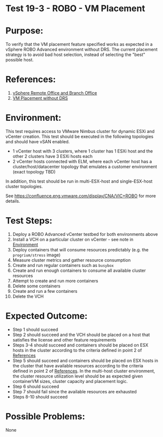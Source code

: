 Test 19-3 - ROBO - VM Placement
=======

# Purpose:
To verify that the VM placement feature specified works as expected in a vSphere ROBO Advanced environment without DRS.
The current placement strategy is to avoid bad host selection, instead of selecting the "best" possible host.

# References:
1. [vSphere Remote Office and Branch Office](http://www.vmware.com/products/vsphere/remote-office-branch-office.html)
2. [VM Placement without DRS](https://github.com/vmware/vic/issues/7282)

# Environment:
This test requires access to VMware Nimbus cluster for dynamic ESXi and vCenter creation. This test should be executed in the following topologies and should have vSAN enabled.
* 1 vCenter host with 3 clusters, where 1 cluster has 1 ESXi host and the other 2 clusters have 3 ESXi hosts each
* 2 vCenter hosts connected with ELM, where each vCenter host has a cluster/host/datacenter topology that emulates a customer environment (exact topology TBD)

In addition, this test should be run in multi-ESX-host and single-ESX-host cluster topologies.

See https://confluence.eng.vmware.com/display/CNA/VIC+ROBO for more details.

# Test Steps:
1. Deploy a ROBO Advanced vCenter testbed for both environments above
2. Install a VCH on a particular cluster on vCenter - see note in [Environment](#environment)
3. Deploy containers that will consume resources predictably (e.g. the `progrium/stress` image)
4. Measure cluster metrics and gather resource consumption
5. Create and run regular containers such as `busybox`
6. Create and run enough containers to consume all available cluster resources
7. Attempt to create and run more containers
8. Delete some containers
9. Create and run a few containers
10. Delete the VCH

# Expected Outcome:
* Step 1 should succeed
* Step 2 should succeed and the VCH should be placed on a host that satisfies the license and other feature requirements
* Steps 3-4 should succeed and containers should be placed on ESX hosts in the cluster according to the criteria defined in point 2 of [References](#references)
* Step 5 should succeed and containers should be placed on ESX hosts in the cluster that have available resources according to the criteria defined in point 2 of [References](#references). In the multi-host cluster environment, the cluster resource utilization level should be as expected given containerVM sizes, cluster capacity and placement logic.
* Step 6 should succeed
* Step 7 should fail since the available resources are exhausted
* Steps 8-10 should succeed

# Possible Problems:
None
